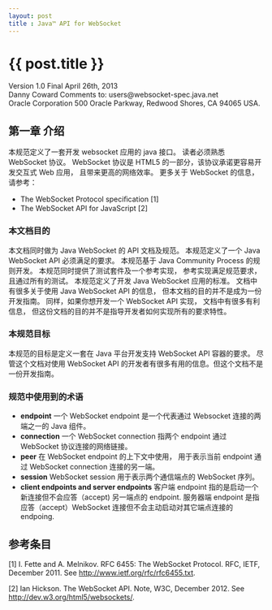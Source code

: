 ```yaml
---
layout: post
title : Java™ API for WebSocket
---
```


{{ post.title }}
================

<div class="jsr-version">
	Version 1.0 Final
	April 26th, 2013
</div>

<div class="jsr-comment-to">
	Danny Coward
	Comments to: users@websocket-spec.java.net
</div>

<div class="jsr-corporation">
	Oracle Corporation
	500 Oracle Parkway, Redwood Shores, CA 94065 USA.
</div>

第一章 介绍
-----------

本规范定义了一套开发 websocket 应用的 java 接口。 
读者必须熟悉 WebSocket 协议。
WebSocket 协议是 HTML5 的一部分，该协议承诺更容易开发交互式 Web 应用， 且带来更高的网络效率。
更多关于 WebSocket 的信息， 请参考：

* The WebSocket Protocol speciﬁcation [1]
* The WebSocket API for JavaScript [2]

### 本文档目的

本文档同时做为 Java WebSocket 的 API 文档及规范。
本规范定义了一个 Java WebSocket API 必须满足的要求。
本规范基于  Java Community Process 的规则开发。
本规范同时提供了测试套件及一个参考实现， 参考实现满足规范要求， 且通过所有的测试。
本规范定义了开发 Java WebSocket 应用的标准。
文档中有很多关于使用 Java WebSocket API 的信息， 但本文档的目的并不是成为一份开发指南。
同样，如果你想开发一个 WebSocket API 实现， 文档中有很多有利信息，
但这份文档的目的并不是指导开发者如何实现所有的要求特性。

### 本规范目标

本规范的目标是定义一套在 Java 平台开发支持 WebSocket API  容器的要求。
尽管这个文档对使用 WebSocket API 的开发者有很多有用的信息。但这个文档不是一份开发指南。

### 规范中使用到的术语

* **endpoint**  一个 WebSocket endpoint 是一个代表通过 Websocket 连接的两端之一的 Java 组件。
* **connection** 一个 WebSocket connection 指两个 endpoint 通过 WebSocket 协议连接的网络链接。	
* **peer** 在 WebSocket endpoint 的上下文中使用， 用于表示当前 endpoint 通过 WebSocket connection 连接的另一端。
* **session** WebSocket session 用于表示两个通信端点的 WebSocket 序列。
* **client endpoints and server endpoints** 客户端 endpoint 指的是启动一个新连接但不会应答（accept) 另一端点的 endpoint. 服务器端 endpoint 是指应答（accept）WebSocket 连接但不会主动启动对其它端点连接的 endpoing.

参考条目
------
[1] I. Fette and A. Melnikov. RFC 6455: The WebSocket Protocol. RFC, IETF, December 2011. See
http://www.ietf.org/rfc/rfc6455.txt.

[2] Ian Hickson. The WebSocket API. Note, W3C, December 2012. See
http://dev.w3.org/html5/websockets/.	